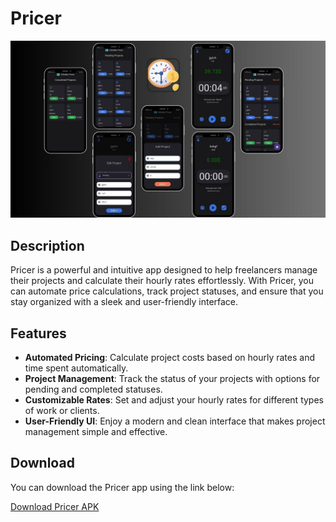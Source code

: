 # Pricer

![Pricer](./pricer_app.jpg)

## Description

Pricer is a powerful and intuitive app designed to help freelancers manage their projects and calculate their hourly rates effortlessly. With Pricer, you can automate price calculations, track project statuses, and ensure that you stay organized with a sleek and user-friendly interface.

## Features

- **Automated Pricing**: Calculate project costs based on hourly rates and time spent automatically.
- **Project Management**: Track the status of your projects with options for pending and completed statuses.
- **Customizable Rates**: Set and adjust your hourly rates for different types of work or clients.
- **User-Friendly UI**: Enjoy a modern and clean interface that makes project management simple and effective.

## Download

You can download the Pricer app using the link below:

[Download Pricer APK](https://github.com/gelkomyy/my-apps-portfolio/blob/main/pricer/pricer.apk)
